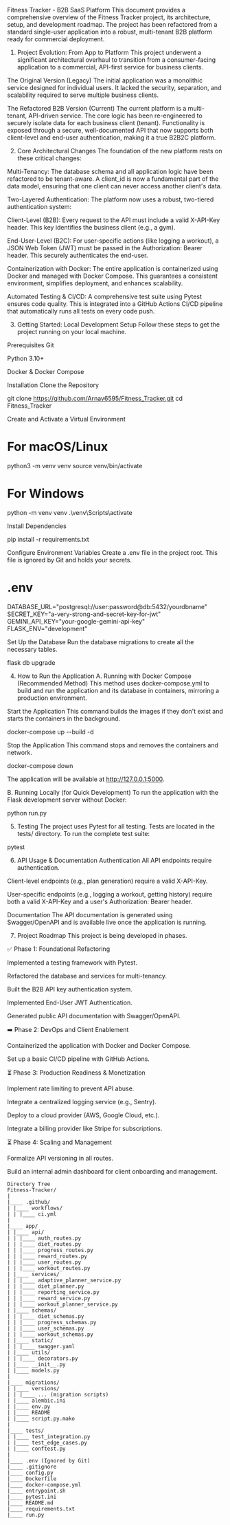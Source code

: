 Fitness Tracker - B2B SaaS Platform
This document provides a comprehensive overview of the Fitness Tracker project, its architecture, setup, and development roadmap. The project has been refactored from a standard single-user application into a robust, multi-tenant B2B platform ready for commercial deployment.

1. Project Evolution: From App to Platform
This project underwent a significant architectural overhaul to transition from a consumer-facing application to a commercial, API-first service for business clients.

The Original Version (Legacy)
The initial application was a monolithic service designed for individual users. It lacked the security, separation, and scalability required to serve multiple business clients.

The Refactored B2B Version (Current)
The current platform is a multi-tenant, API-driven service. The core logic has been re-engineered to securely isolate data for each business client (tenant). Functionality is exposed through a secure, well-documented API that now supports both client-level and end-user authentication, making it a true B2B2C platform.

2. Core Architectural Changes
The foundation of the new platform rests on these critical changes:

Multi-Tenancy: The database schema and all application logic have been refactored to be tenant-aware. A client_id is now a fundamental part of the data model, ensuring that one client can never access another client's data.

Two-Layered Authentication: The platform now uses a robust, two-tiered authentication system:

Client-Level (B2B): Every request to the API must include a valid X-API-Key header. This key identifies the business client (e.g., a gym).

End-User-Level (B2C): For user-specific actions (like logging a workout), a JSON Web Token (JWT) must be passed in the Authorization: Bearer <token> header. This securely authenticates the end-user.

Containerization with Docker: The entire application is containerized using Docker and managed with Docker Compose. This guarantees a consistent environment, simplifies deployment, and enhances scalability.

Automated Testing & CI/CD: A comprehensive test suite using Pytest ensures code quality. This is integrated into a GitHub Actions CI/CD pipeline that automatically runs all tests on every code push.

3. Getting Started: Local Development Setup
Follow these steps to get the project running on your local machine.

Prerequisites
Git

Python 3.10+

Docker & Docker Compose

Installation
Clone the Repository

git clone https://github.com/Arnav6595/Fitness_Tracker.git
cd Fitness_Tracker

Create and Activate a Virtual Environment

# For macOS/Linux
python3 -m venv venv
source venv/bin/activate

# For Windows
python -m venv venv
.\venv\Scripts\activate

Install Dependencies

pip install -r requirements.txt

Configure Environment Variables
Create a .env file in the project root. This file is ignored by Git and holds your secrets.

# .env
DATABASE_URL="postgresql://user:password@db:5432/yourdbname"
SECRET_KEY="a-very-strong-and-secret-key-for-jwt"
GEMINI_API_KEY="your-google-gemini-api-key"
FLASK_ENV="development"

Set Up the Database
Run the database migrations to create all the necessary tables.

flask db upgrade

4. How to Run the Application
A. Running with Docker Compose (Recommended Method)
This method uses docker-compose.yml to build and run the application and its database in containers, mirroring a production environment.

Start the Application
This command builds the images if they don't exist and starts the containers in the background.

docker-compose up --build -d

Stop the Application
This command stops and removes the containers and network.

docker-compose down

The application will be available at http://127.0.0.1:5000.

B. Running Locally (for Quick Development)
To run the application with the Flask development server without Docker:

python run.py

5. Testing
The project uses Pytest for all testing. Tests are located in the tests/ directory. To run the complete test suite:

pytest

6. API Usage & Documentation
Authentication
All API endpoints require authentication.

Client-level endpoints (e.g., plan generation) require a valid X-API-Key.

User-specific endpoints (e.g., logging a workout, getting history) require both a valid X-API-Key and a user's Authorization: Bearer <token> header.

Documentation
The API documentation is generated using Swagger/OpenAPI and is available live once the application is running.


7. Project Roadmap
This project is being developed in phases.

✅ Phase 1: Foundational Refactoring

Implemented a testing framework with Pytest.

Refactored the database and services for multi-tenancy.

Built the B2B API key authentication system.

Implemented End-User JWT Authentication.

Generated public API documentation with Swagger/OpenAPI.

➡️ Phase 2: DevOps and Client Enablement

Containerized the application with Docker and Docker Compose.

Set up a basic CI/CD pipeline with GitHub Actions.

⏳ Phase 3: Production Readiness & Monetization

Implement rate limiting to prevent API abuse.

Integrate a centralized logging service (e.g., Sentry).

Deploy to a cloud provider (AWS, Google Cloud, etc.).

Integrate a billing provider like Stripe for subscriptions.

⏳ Phase 4: Scaling and Management

Formalize API versioning in all routes.

Build an internal admin dashboard for client onboarding and management.
```
Directory Tree
Fitness-Tracker/
|
|____ .github/
| |____ workflows/
| | |____ ci.yml
|
|____ app/
| |____ api/
| | |____ auth_routes.py
| | |____ diet_routes.py
| | |____ progress_routes.py
| | |____ reward_routes.py
| | |____ user_routes.py
| | |____ workout_routes.py
| |____ services/
| | |____ adaptive_planner_service.py
| | |____ diet_planner.py
| | |____ reporting_service.py
| | |____ reward_service.py
| | |____ workout_planner_service.py
| |____ schemas/
| | |____ diet_schemas.py
| | |____ progress_schemas.py
| | |____ user_schemas.py
| | |____ workout_schemas.py
| |____ static/
| | |____ swagger.yaml
| |____ utils/
| | |____ decorators.py
| |____ __init__.py
| |____ models.py
|
|____ migrations/
| |____ versions/
| | |____ ... (migration scripts)
| |____ alembic.ini
| |____ env.py
| |____ README
| |____ script.py.mako
|
|____ tests/
| |____ test_integration.py
| |____ test_edge_cases.py
| |____ conftest.py
|
|____ .env (Ignored by Git)
|____ .gitignore
|____ config.py
|____ Dockerfile
|____ docker-compose.yml
|____ entrypoint.sh
|____ pytest.ini
|____ README.md
|____ requirements.txt
|____ run.py
```
